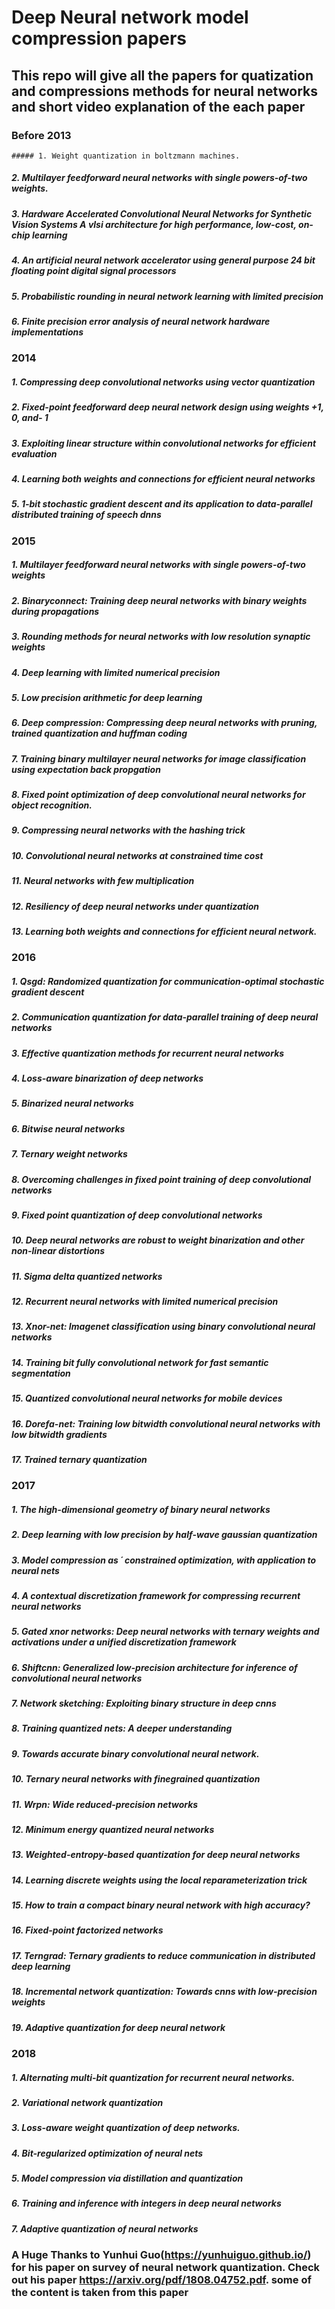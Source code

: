 # Deep Neural network model compression papers
## This repo will give all the papers for quatization and compressions methods for neural networks and short video explanation of the each paper

### Before 2013</h3>
    ##### 1. Weight quantization in boltzmann machines.
   ##### 2. Multilayer feedforward neural networks with single powers-of-two weights.
   ##### 3. Hardware Accelerated Convolutional Neural Networks for Synthetic Vision Systems A vlsi architecture for high performance, low-cost, on-chip learning
   ##### 4. An artificial neural network accelerator using general purpose 24 bit floating point digital signal processors
   ##### 5. Probabilistic rounding in neural network learning with limited precision
   ##### 6. Finite precision error analysis of neural network hardware implementations

### 2014
   ##### 1. Compressing deep convolutional networks using vector quantization
   ##### 2. Fixed-point feedforward deep neural network design using weights +1, 0, and- 1
   ##### 3. Exploiting linear structure within convolutional networks for efficient evaluation
   ##### 4. Learning both weights and connections for efficient neural networks
   ##### 5. 1-bit stochastic gradient descent and its application to data-parallel distributed training of speech dnns

### 2015
   ##### 1. Multilayer feedforward neural networks with single powers-of-two weights
   ##### 2. Binaryconnect: Training deep neural networks with binary weights during propagations
   ##### 3. Rounding methods for neural networks with low resolution synaptic weights
   ##### 4. Deep learning with limited numerical precision
   ##### 5. Low precision arithmetic for deep learning
   ##### 6. Deep compression: Compressing deep neural networks with pruning, trained quantization and huffman coding
   ##### 7. Training binary multilayer neural networks for image classification using expectation back propgation
   ##### 8. Fixed point optimization of deep convolutional neural networks for object recognition.
   ##### 9. Compressing neural networks with the hashing trick
   ##### 10. Convolutional neural networks at constrained time cost
   ##### 11. Neural networks with few multiplication
   ##### 12. Resiliency of deep neural networks under quantization
   ##### 13. Learning both weights and connections for efficient neural network.

### 2016
   ##### 1. Qsgd: Randomized quantization for communication-optimal stochastic gradient descent
   ##### 2. Communication quantization for data-parallel training of deep neural networks
   ##### 3. Effective quantization methods for recurrent neural networks
   ##### 4. Loss-aware binarization of deep networks
   ##### 5. Binarized neural networks
   ##### 6. Bitwise neural networks
   ##### 7. Ternary weight networks
   ##### 8. Overcoming challenges in fixed point training of deep convolutional networks
   ##### 9. Fixed point quantization of deep convolutional networks
   ##### 10. Deep neural networks are robust to weight binarization and other non-linear distortions
   ##### 11. Sigma delta quantized networks
   ##### 12. Recurrent neural networks with limited numerical precision
   ##### 13. Xnor-net: Imagenet classification using binary convolutional neural networks
   ##### 14. Training bit fully convolutional network for fast semantic segmentation
   ##### 15. Quantized convolutional neural networks for mobile devices
   ##### 16. Dorefa-net: Training low bitwidth convolutional neural networks with low bitwidth gradients
   ##### 17. Trained ternary quantization

### 2017
   ##### 1. The high-dimensional geometry of binary neural networks
   ##### 2. Deep learning with low precision by half-wave gaussian quantization
   ##### 3. Model compression as ´ constrained optimization, with application to neural nets
   ##### 4. A contextual discretization framework for compressing recurrent neural networks
   ##### 5. Gated xnor networks: Deep neural networks with ternary weights and activations under a unified discretization framework
   ##### 6. Shiftcnn: Generalized low-precision architecture for inference of convolutional neural networks
   ##### 7. Network sketching: Exploiting binary structure in deep cnns
   ##### 8. Training quantized nets: A deeper understanding
   ##### 9. Towards accurate binary convolutional neural network.
   ##### 10. Ternary neural networks with finegrained quantization
   ##### 11. Wrpn: Wide reduced-precision networks
   ##### 12. Minimum energy quantized neural networks
   ##### 13. Weighted-entropy-based quantization for deep neural networks
   ##### 14. Learning discrete weights using the local reparameterization trick
   ##### 15. How to train a compact binary neural network with high accuracy?
   ##### 16. Fixed-point factorized networks
   ##### 17. Terngrad: Ternary gradients to reduce communication in distributed deep learning
   ##### 18. Incremental network quantization: Towards cnns with low-precision weights
   ##### 19. Adaptive quantization for deep neural network

### 2018
   ##### 1. Alternating multi-bit quantization for recurrent neural networks.
   ##### 2. Variational network quantization
   ##### 3. Loss-aware weight quantization of deep networks.
   ##### 4. Bit-regularized optimization of neural nets
   ##### 5. Model compression via distillation and quantization
   ##### 6. Training and inference with integers in deep neural networks
   ##### 7. Adaptive quantization of neural networks

### A Huge Thanks to Yunhui Guo(https://yunhuiguo.github.io/) for his paper on survey of neural network quantization. Check out his paper https://arxiv.org/pdf/1808.04752.pdf. some of the content is taken from this paper
